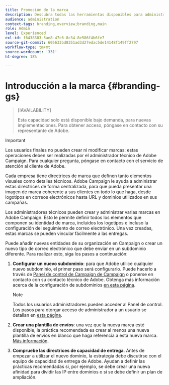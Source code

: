 ```yaml
---
title: Promoción de la marca
description: Descubra todas las herramientas disponibles para administrar las identidades de marca
audience: administration
context-tags: branding,overview;branding,main
role: Admin
level: Experienced
exl-id: f6438303-5ae8-47c6-8c34-8e586f4b6fe7
source-git-commit: 605633bd8351ad3d27edac5de14148f149ff2797
workflow-type: tm+mt
source-wordcount: '331'
ht-degree: 18%

---
```


# Introducción a la marca {#branding-gs}

>[!AVAILABILITY]
>
>Esta capacidad solo está disponible bajo demanda, para nuevas implementaciones. Para obtener acceso, póngase en contacto con su representante de Adobe.


>[!IMPORTANT]
>
>Los usuarios finales no pueden crear ni modificar marcas: estas operaciones deben ser realizadas por el administrador técnico de Adobe Campaign. Para cualquier pregunta, póngase en contacto con el servicio de atención al cliente de Adobe.

Cada empresa tiene directrices de marca que definen tanto elementos visuales como detalles técnicos. Adobe Campaign le ayuda a administrar estas directrices de forma centralizada, para que pueda presentar una imagen de marca coherente a sus clientes en todo lo que haga, desde logotipos en correos electrónicos hasta URL y dominios utilizados en sus campañas.

Los administradores técnicos pueden crear y administrar varias marcas en Adobe Campaign. Esto le permite definir todos los elementos que componen su identidad de marca, incluidos los logotipos e incluso la configuración del seguimiento de correo electrónico. Una vez creadas, estas marcas se pueden vincular fácilmente a las entregas.

Puede añadir nuevas entidades de su organización en Campaign o crear un nuevo tipo de correo electrónico que debe enviar en un subdominio diferente. Para realizar esto, siga los pasos a continuación:

1. **Configurar un nuevo subdominio**: para que Adobe utilice cualquier nuevo subdominio, el primer paso será configurarlo. Puede hacerlo a través de [Panel de control de Campaign de Campaign](https://experienceleague.adobe.com/docs/control-panel/using/subdomains-and-certificates/subdomains-branding.html?lang=es) o ponerse en contacto con su contacto técnico de Adobe. Obtenga más información acerca de la configuración de subdominios [en esta página](https://experienceleague.adobe.com/en/docs/deliverability-learn/deliverability-best-practice-guide/additional-resources/campaign/ac-domain-name-setup).

   >[!NOTE]
   >
   >Todos los usuarios administradores pueden acceder al Panel de control. Los pasos para otorgar acceso de administrador a un usuario se detallan en [esta página](https://experienceleague.adobe.com/docs/control-panel/using/discover-control-panel/managing-permissions.html?lang=es#discover-control-panel).

1. **Crear una plantilla de envíos**: una vez que la nueva marca esté disponible, la práctica recomendada es crear al menos una nueva plantilla de envíos en blanco que haga referencia a esta nueva marca. [Más información](branding-assign.md).

1. **Compruebe las directrices de capacidad de entrega**. Antes de empezar a utilizar el nuevo dominio, la estrategia debe discutirse con el equipo de capacidad de entrega de Adobe. Ayudan a definir las prácticas recomendadas si, por ejemplo, se debe crear una nueva afinidad para dividir las IP entre dominios o si se debe definir un plan de ampliación.
